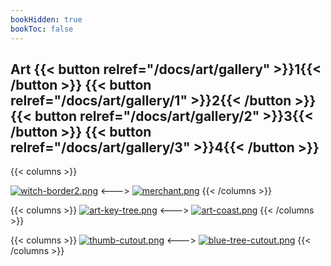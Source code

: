 ```yaml
---
bookHidden: true
bookToc: false
---
```

## Art {{< button relref="/docs/art/gallery" >}}1{{< /button >}} {{< button relref="/docs/art/gallery/1" >}}2{{< /button >}} {{< button relref="/docs/art/gallery/2" >}}3{{< /button >}} {{< button relref="/docs/art/gallery/3" >}}4{{< /button >}}

{{< columns >}}

[![witch-border2.png](https://i.postimg.cc/pVtz59YG/witch-border2.png)](/sorceress/)
<--->
[![merchant.png](https://i.postimg.cc/bzDK6rGc/merchant.png)](/merchant/)
{{< /columns >}}

{{< columns >}}
[![art-key-tree.png](https://i.postimg.cc/BsqmbtqS/art-key-tree.png)](/keytree/)
<--->
[![art-coast.png](https://i.postimg.cc/M61gSLb9/art-coast.png)](/coast/)
{{< /columns >}}

{{< columns >}}
[![thumb-cutout.png](https://i.postimg.cc/2z3ZYkC7/thumb-cutout.png)](/voodoo/)
<--->
[![blue-tree-cutout.png](https://i.postimg.cc/Bq6M53w6/blue-tree-cutout.png)](/blue_tree/)
{{< /columns >}}
